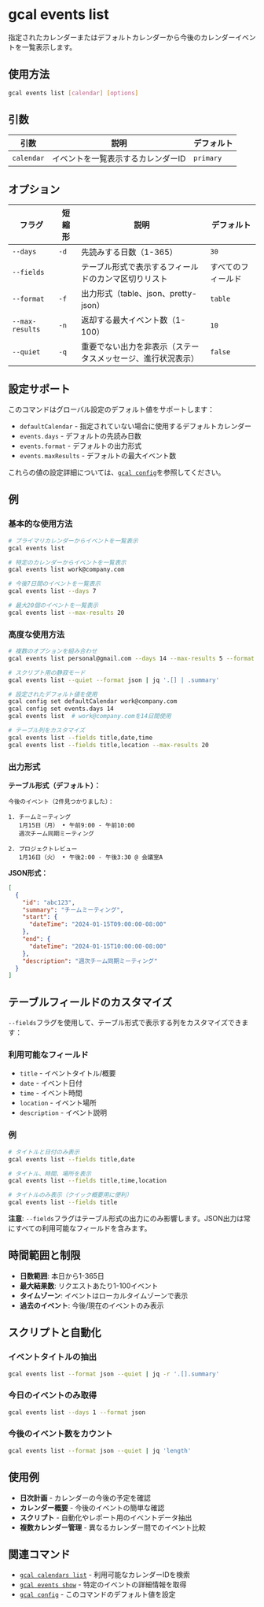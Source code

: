# gcal events list

指定されたカレンダーまたはデフォルトカレンダーから今後のカレンダーイベントを一覧表示します。

## 使用方法

```bash
gcal events list [calendar] [options]
```

## 引数

| 引数 | 説明 | デフォルト |
|------|------|-----------|
| `calendar` | イベントを一覧表示するカレンダーID | `primary` |

## オプション

| フラグ | 短縮形 | 説明 | デフォルト |
|--------|--------|------|-----------|
| `--days` | `-d` | 先読みする日数（1-365） | `30` |
| `--fields` | | テーブル形式で表示するフィールドのカンマ区切りリスト | すべてのフィールド |
| `--format` | `-f` | 出力形式（table、json、pretty-json） | `table` |
| `--max-results` | `-n` | 返却する最大イベント数（1-100） | `10` |
| `--quiet` | `-q` | 重要でない出力を非表示（ステータスメッセージ、進行状況表示） | `false` |

## 設定サポート

このコマンドはグローバル設定のデフォルト値をサポートします：

- `defaultCalendar` - 指定されていない場合に使用するデフォルトカレンダー
- `events.days` - デフォルトの先読み日数
- `events.format` - デフォルトの出力形式
- `events.maxResults` - デフォルトの最大イベント数

これらの値の設定詳細については、[`gcal config`](config.md)を参照してください。

## 例

### 基本的な使用方法

```bash
# プライマリカレンダーからイベントを一覧表示
gcal events list

# 特定のカレンダーからイベントを一覧表示
gcal events list work@company.com

# 今後7日間のイベントを一覧表示
gcal events list --days 7

# 最大20個のイベントを一覧表示
gcal events list --max-results 20
```

### 高度な使用方法

```bash
# 複数のオプションを組み合わせ
gcal events list personal@gmail.com --days 14 --max-results 5 --format json

# スクリプト用の静寂モード
gcal events list --quiet --format json | jq '.[] | .summary'

# 設定されたデフォルト値を使用
gcal config set defaultCalendar work@company.com
gcal config set events.days 14
gcal events list  # work@company.comを14日間使用

# テーブル列をカスタマイズ
gcal events list --fields title,date,time
gcal events list --fields title,location --max-results 20
```

### 出力形式

**テーブル形式（デフォルト）：**
```
今後のイベント（2件見つかりました）：

1. チームミーティング
   1月15日（月） • 午前9:00 - 午前10:00
   週次チーム同期ミーティング

2. プロジェクトレビュー
   1月16日（火） • 午後2:00 - 午後3:30 @ 会議室A
```

**JSON形式：**
```json
[
  {
    "id": "abc123",
    "summary": "チームミーティング",
    "start": {
      "dateTime": "2024-01-15T09:00:00-08:00"
    },
    "end": {
      "dateTime": "2024-01-15T10:00:00-08:00"
    },
    "description": "週次チーム同期ミーティング"
  }
]
```

## テーブルフィールドのカスタマイズ

`--fields`フラグを使用して、テーブル形式で表示する列をカスタマイズできます：

### 利用可能なフィールド

- `title` - イベントタイトル/概要
- `date` - イベント日付
- `time` - イベント時間
- `location` - イベント場所
- `description` - イベント説明

### 例

```bash
# タイトルと日付のみ表示
gcal events list --fields title,date

# タイトル、時間、場所を表示
gcal events list --fields title,time,location

# タイトルのみ表示（クイック概要用に便利）
gcal events list --fields title
```

**注意**: `--fields`フラグはテーブル形式の出力にのみ影響します。JSON出力は常にすべての利用可能なフィールドを含みます。

## 時間範囲と制限

- **日数範囲**: 本日から1-365日
- **最大結果数**: リクエストあたり1-100イベント
- **タイムゾーン**: イベントはローカルタイムゾーンで表示
- **過去のイベント**: 今後/現在のイベントのみ表示

## スクリプトと自動化

### イベントタイトルの抽出
```bash
gcal events list --format json --quiet | jq -r '.[].summary'
```

### 今日のイベントのみ取得
```bash
gcal events list --days 1 --format json
```

### 今後のイベント数をカウント
```bash
gcal events list --format json --quiet | jq 'length'
```

## 使用例

- **日次計画** - カレンダーの今後の予定を確認
- **カレンダー概要** - 今後のイベントの簡単な確認
- **スクリプト** - 自動化やレポート用のイベントデータ抽出
- **複数カレンダー管理** - 異なるカレンダー間でのイベント比較

## 関連コマンド

- [`gcal calendars list`](calendars-list.md) - 利用可能なカレンダーIDを検索
- [`gcal events show`](events-show.md) - 特定のイベントの詳細情報を取得
- [`gcal config`](config.md) - このコマンドのデフォルト値を設定